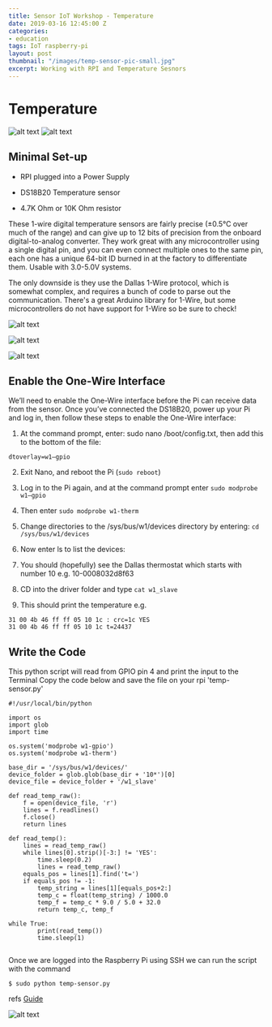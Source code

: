 ```yaml
---
title: Sensor IoT Workshop - Temperature
date: 2019-03-16 12:45:00 Z
categories:
- education
tags: IoT raspberry-pi
layout: post
thumbnail: "/images/temp-sensor-pic-small.jpg"
excerpt: Working with RPI and Temperature Sesnors
---
```


# Temperature

![alt text](/images/rpizero.jpg)
![alt text](/images/temp-sensor-pic-small.jpg)

## Minimal Set-up

* RPI plugged into a Power Supply

* DS18B20 Temperature sensor

* 4.7K Ohm or 10K Ohm resistor

These 1-wire digital temperature sensors are fairly precise (±0.5°C over much of the range) and can give up to 12 bits of precision from the onboard digital-to-analog converter. They work great with any microcontroller using a single digital pin, and you can even connect multiple ones to the same pin, each one has a unique 64-bit ID burned in at the factory to differentiate them. Usable with 3.0-5.0V systems.

The only downside is they use the Dallas 1-Wire protocol, which is somewhat complex, and requires a bunch of code to parse out the communication. There's a great Arduino library for 1-Wire, but some microcontrollers do not have support for 1-Wire so be sure to check!


![alt text](/images/ds18b20.png)

![alt text](/images/temp-sensor.png)

![alt text](/images/gpio-pizero.png)

## Enable the One-Wire Interface

We’ll need to enable the One-Wire interface before the Pi can receive data from the sensor. Once you’ve connected the DS18B20, power up your Pi and log in, then follow these steps to enable the One-Wire interface:

1. At the command prompt, enter: sudo nano /boot/config.txt, then add this to the bottom of the file:

```
dtoverlay=w1–gpio
```
2. Exit Nano, and reboot the Pi (```sudo reboot```)

3. Log in to the Pi again, and at the command prompt enter ```sudo modprobe w1–gpio```

4. Then enter ```sudo modprobe w1-therm```

5. Change directories to the /sys/bus/w1/devices directory by entering: ``` cd /sys/bus/w1/devices ```

6. Now enter ls to list the devices:

7. You should (hopefully) see the Dallas thermostat which starts with number 10 e.g. 10-0008032d8f63

8. CD into the driver folder and type ```cat w1_slave```

9. This should print the temperature e.g.
 ```
31 00 4b 46 ff ff 05 10 1c : crc=1c YES
31 00 4b 46 ff ff 05 10 1c t=24437
```
## Write the Code

This python script will read from GPIO pin 4 and print the input to the Terminal
Copy the code below and save the file on your rpi 'temp-sensor.py'
```
#!/usr/local/bin/python

import os
import glob
import time

os.system('modprobe w1-gpio')
os.system('modprobe w1-therm')

base_dir = '/sys/bus/w1/devices/'
device_folder = glob.glob(base_dir + '10*')[0]
device_file = device_folder + '/w1_slave'

def read_temp_raw():
    f = open(device_file, 'r')
    lines = f.readlines()
    f.close()
    return lines

def read_temp():
    lines = read_temp_raw()
    while lines[0].strip()[-3:] != 'YES':
        time.sleep(0.2)
        lines = read_temp_raw()
    equals_pos = lines[1].find('t=')
    if equals_pos != -1:
        temp_string = lines[1][equals_pos+2:]
        temp_c = float(temp_string) / 1000.0
        temp_f = temp_c * 9.0 / 5.0 + 32.0
        return temp_c, temp_f

while True:
        print(read_temp())      
        time.sleep(1)


```

Once we are logged into the Raspberry Pi using SSH we can run the script with the command
```
$ sudo python temp-sensor.py
```

refs
[Guide](http://www.circuitbasics.com/raspberry-pi-ds18b20-temperature-sensor-tutorial/)


![alt text](/images/terminal-commands.png)
